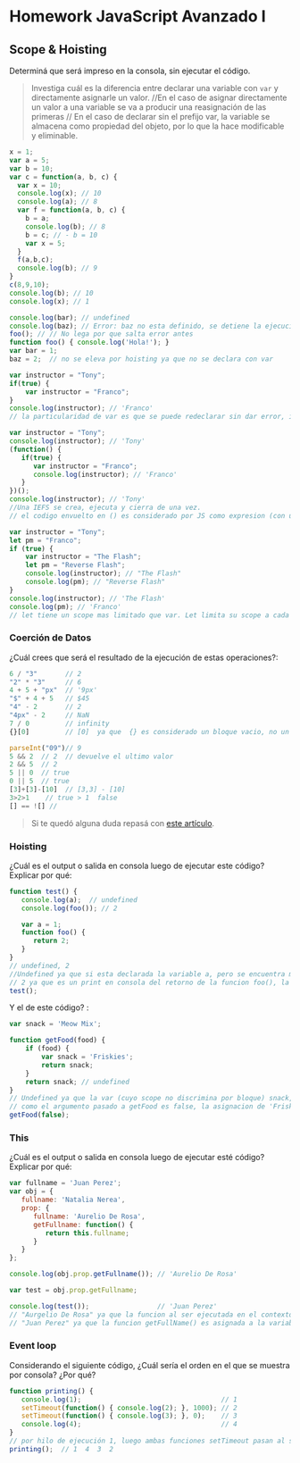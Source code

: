 
# Homework JavaScript Avanzado I

## Scope & Hoisting

Determiná que será impreso en la consola, sin ejecutar el código.

> Investiga cuál es la diferencia entre declarar una variable con `var` y directamente asignarle un valor.
//En el caso de asignar directamente un valor a una variable se va a producir una reasignación de las primeras
// En el caso de declarar sin el prefijo var, la variable se almacena como propiedad del objeto, por lo que la hace modificable y eliminable.

```javascript
x = 1;
var a = 5;
var b = 10;
var c = function(a, b, c) {
  var x = 10;
  console.log(x); // 10
  console.log(a); // 8
  var f = function(a, b, c) {
    b = a; 
    console.log(b); // 8
    b = c; // - b = 10
    var x = 5;
  }
  f(a,b,c);
  console.log(b); // 9
}
c(8,9,10);
console.log(b); // 10
console.log(x); // 1
```

```javascript
console.log(bar); // undefined
console.log(baz); // Error: baz no esta definido, se detiene la ejecucion del programa
foo(); // // No lega por que salta error antes
function foo() { console.log('Hola!'); }
var bar = 1;
baz = 2;  // no se eleva por hoisting ya que no se declara con var
```

```javascript
var instructor = "Tony";
if(true) {
    var instructor = "Franco";
}
console.log(instructor); // 'Franco'
// la particularidad de var es que se puede redeclarar sin dar error, instructor dentro de if redeclara la variabe global.
```

```javascript
var instructor = "Tony";
console.log(instructor); // 'Tony'
(function() {
   if(true) {
      var instructor = "Franco";
      console.log(instructor); // 'Franco'
   }
})();
console.log(instructor); // 'Tony'
//Una IEFS se crea, ejecuta y cierra de una vez.
// el codigo envuelto en () es considerado por JS como expresion (con un contexto local propio)
```

```javascript
var instructor = "Tony";
let pm = "Franco";
if (true) {
    var instructor = "The Flash";
    let pm = "Reverse Flash";
    console.log(instructor); // "The Flash"
    console.log(pm); // "Reverse Flash"
}
console.log(instructor); // 'The Flash'
console.log(pm); // 'Franco'
// let tiene un scope mas limitado que var. Let limita su scope a cada nuevo bloque ({}) esto inluye ciclos y bucles, mientras que var solo en un nuevo contexto de ejecucion de funcion.
```
### Coerción de Datos

¿Cuál crees que será el resultado de la ejecución de estas operaciones?:

```javascript
6 / "3"       // 2
"2" * "3"     // 6
4 + 5 + "px"  // '9px'
"$" + 4 + 5   // $45
"4" - 2       // 2
"4px" - 2     // NaN
7 / 0         // infinity
{}[0]         // [0]  ya que  {} es considerado un bloque vacio, no un objeto vacio

parseInt("09")// 9
5 && 2  // 2  // devuelve el ultimo valor
2 && 5  // 2
5 || 0  // true
0 || 5  // true
[3]+[3]-[10]  // [3,3] - [10]
3>2>1    // true > 1  false
[] == ![] // 
```

> Si te quedó alguna duda repasá con [este artículo](http://javascript.info/tutorial/object-conversion).


### Hoisting

¿Cuál es el output o salida en consola luego de ejecutar este código? Explicar por qué:

```javascript
function test() {
   console.log(a);  // undefined
   console.log(foo()); // 2

   var a = 1;
   function foo() {
      return 2;
   }
}
// undefined, 2  
//Undefined ya que si esta declarada la variable a, pero se encuentra mas abajo en el hilo de ejecucion, por lo que no esta definida.
// 2 ya que es un print en consola del retorno de la funcion foo(), la funcion escala por hoisting y emacenada antes del inicio de la ejecucion en este contexto.
test();
```

Y el de este código? :

```javascript
var snack = 'Meow Mix';

function getFood(food) {
    if (food) {
        var snack = 'Friskies';
        return snack;
    }
    return snack; // undefined
}
// Undefined ya que la var (cuyo scope no discrimina por bloque) snack, dentro del contexto de ejecución de la función getFood(), escala por hoisting y es almacenado su nombre y espacio en memoria, pero no declarada.
// como el argumento pasado a getFood es false, la asignacion de 'Friskies' no sucede por que el hilo de ejecucion no entra al bloque if
getFood(false);
```


### This

¿Cuál es el output o salida en consola luego de ejecutar esté código? Explicar por qué:

```javascript
var fullname = 'Juan Perez';
var obj = {
   fullname: 'Natalia Nerea',
   prop: {
      fullname: 'Aurelio De Rosa',
      getFullname: function() {
         return this.fullname;
      }
   }
};

console.log(obj.prop.getFullname()); // 'Aurelio De Rosa'

var test = obj.prop.getFullname;      

console.log(test());                 // 'Juan Perez'
// "Aurgelio De Rosa" ya que la funcion al ser ejecutada en el contexto del objeto prop, this alude a este objeto donde encuentra la propiedad fullName.
// "Juan Perez" ya que la funcion getFullName() es asignada a la variable test en el entorno global, por lo que this pasa a referenciar a este y toma como variable fullName de su mismo entorno.
```

### Event loop

Considerando el siguiente código, ¿Cuál sería el orden en el que se muestra por consola? ¿Por qué?

```javascript
function printing() {
   console.log(1);                                   // 1
   setTimeout(function() { console.log(2); }, 1000); // 2
   setTimeout(function() { console.log(3); }, 0);    // 3
   console.log(4);                                   // 4
}
// por hilo de ejecución 1, luego ambas funciones setTimeout pasan al stack asincrono, se imprime 3 y luego de vaciar el stack imprime 3 y al final 2 por su demora de 1 seg.
printing();  // 1  4  3  2
```
